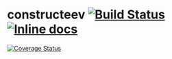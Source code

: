 # constructeev [![Build Status](https://travis-ci.org/bmalum/constructeev.svg)](https://travis-ci.org/bmalum/constructeev) [![Inline docs](http://inch-ci.org/github/bmalum/constructeev.svg?branch=master)](http://inch-ci.org/github/bmalum/constructeev)
[![Coverage Status](https://coveralls.io/repos/bmalum/constructeev/badge.svg)](https://coveralls.io/r/bmalum/constructeev)
